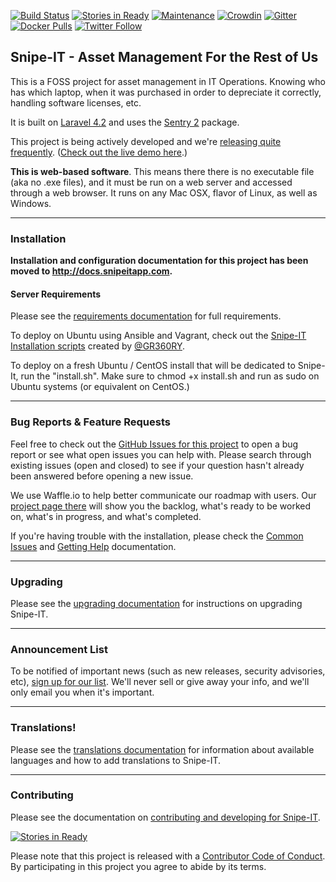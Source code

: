 [![Build Status](https://travis-ci.org/snipe/snipe-it.svg?branch=develop)](https://travis-ci.org/snipe/snipe-it) [![Stories in Ready](https://badge.waffle.io/snipe/snipe-it.png?label=ready+for+dev&amp;title=Ready+for+development)](http://waffle.io/snipe/snipe-it) [![Maintenance](https://img.shields.io/maintenance/yes/2016.svg)]() [![Crowdin](https://d322cqt584bo4o.cloudfront.net/snipe-it/localized.png)](https://crowdin.com/project/snipe-it)
[![Gitter](https://badges.gitter.im/Join%20Chat.svg)](https://gitter.im/snipe/snipe-it?utm_source=badge&utm_medium=badge&utm_campaign=pr-badge&utm_content=badge)
[![Docker Pulls](https://img.shields.io/docker/pulls/snipe/snipe-it.svg)](https://hub.docker.com/r/snipe/snipe-it/)
[![Twitter Follow](https://img.shields.io/twitter/follow/snipeyhead.svg?style=social)](https://twitter.com/snipeyhead)


## Snipe-IT - Asset Management For the Rest of Us

This is a FOSS project for asset management in IT Operations. Knowing who has which laptop, when it was purchased in order to depreciate it correctly, handling software licenses, etc.

It is built on [Laravel 4.2](http://laravel.com) and uses the [Sentry 2](https://github.com/cartalyst/sentry) package.

This project is being actively developed and we're [releasing quite frequently](https://github.com/snipe/snipe-it/releases). ([Check out the live demo here](https://snipeitapp.com/demo/).)

__This is web-based software__. This means there there is no executable file (aka no .exe files), and it must be run on a web server and accessed through a web browser. It runs on any Mac OSX, flavor of Linux, as well as Windows.

-----

### Installation

__Installation and configuration documentation for this project has been moved to http://docs.snipeitapp.com.__

#### Server Requirements
Please see the [requirements documentation](http://docs.snipeitapp.com/requirements.html) for full requirements.


To deploy on Ubuntu using Ansible and Vagrant, check out the [Snipe-IT Installation scripts](https://github.com/GR360RY/snipeit-ansible) created by [@GR360RY](https://github.com/GR360RY/).

To deploy on a fresh Ubuntu / CentOS install that will be dedicated to Snipe-It, run the "install.sh". Make sure to chmod +x install.sh and run as sudo on Ubuntu systems (or equivalent on CentOS.)

-----
### Bug Reports & Feature Requests

Feel free to check out the [GitHub Issues for this project](https://github.com/snipe/snipe-it/issues) to open a bug report or see what open issues you can help with. Please search through existing issues (open and closed) to see if your question hasn't already been answered before opening a new issue.

We use Waffle.io to help better communicate our roadmap with users. Our [project page there](http://waffle.io/snipe/snipe-it) will show you the backlog, what's ready to be worked on, what's in progress, and what's completed.

If you're having trouble with the installation, please check the [Common Issues](http://docs.snipeitapp.com/common-issues.html) and [Getting Help](http://docs.snipeitapp.com/getting-help.html) documentation.

-----

### Upgrading

Please see the [upgrading documentation](http://docs.snipeitapp.com/upgrading.html) for instructions on upgrading Snipe-IT.

------
### Announcement List

To be notified of important news (such as new releases, security advisories, etc), [sign up for our list](http://eepurl.com/XyZKz). We'll never sell or give away your info, and we'll only email you when it's important.

------

### Translations!

Please see the [translations documentation](http://docs.snipeitapp.com/translations.html) for information about available languages and how to add translations to Snipe-IT.

-----

### Contributing

Please see the documentation on [contributing and developing for Snipe-IT](http://docs.snipeitapp.com/contributing.html).

[![Stories in Ready](https://badge.waffle.io/snipe/snipe-it.png?label=ready+for+dev&title=Ready+for+Development)](http://waffle.io/snipe/snipe-it)

Please note that this project is released with a [Contributor Code of Conduct](CODE_OF_CONDUCT.md). By participating in this project you agree to abide by its terms.

